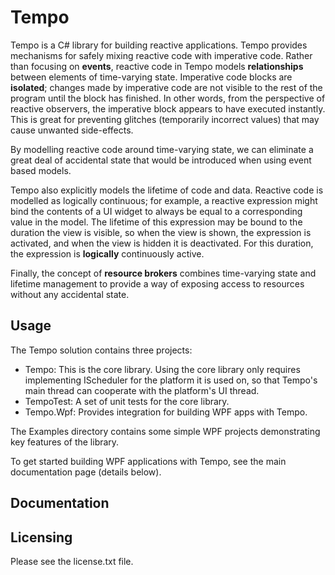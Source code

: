 # Tempo

Tempo is a C# library for building reactive applications. Tempo provides mechanisms for
safely mixing
reactive code with imperative code. Rather than focusing on **events**, reactive code
in Tempo models **relationships** between elements of time-varying state. Imperative code
blocks are **isolated**; changes made by imperative code are not visible to the rest of
the program until the block has finished. In other words, from the perspective of
reactive observers, the imperative block appears to have executed instantly. This is great
for preventing glitches (temporarily incorrect values) that may cause unwanted side-effects.

By modelling reactive code around time-varying state, we can eliminate a great deal of
accidental state that would be introduced when using event based models.

Tempo also explicitly models the lifetime of code and data. Reactive code is modelled as
logically continuous; for example, a reactive expression might bind the contents of a UI
widget to always be equal to a corresponding value in the model. The lifetime of this
expression may be bound to the duration the view is visible, so when the view is shown,
the expression is activated, and when the view is hidden it is deactivated. For this
duration, the expression is **logically** continuously active.

Finally, the concept of **resource brokers** combines time-varying state and lifetime
management to provide a way of exposing access to resources without any accidental state.

## Usage

The Tempo solution contains three projects:

* Tempo: This is the core library. Using the core library only requires implementing
IScheduler for the platform it is used on, so that Tempo's main thread can cooperate with
the platform's UI thread.
* TempoTest: A set of unit tests for the core library.
* Tempo.Wpf: Provides integration for building WPF apps with Tempo.

The Examples directory contains some simple WPF projects demonstrating key features
of the library.

To get started building WPF applications with Tempo, see the main documentation page
(details below).

## Documentation

## Licensing

Please see the license.txt file.


